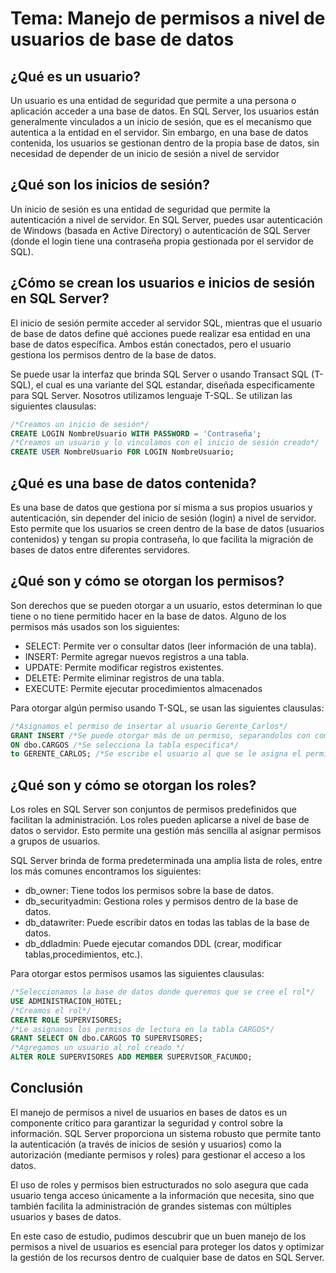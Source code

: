# Tema: Manejo de permisos a nivel de usuarios de base de datos

## **¿Qué es un usuario?**

Un usuario es una entidad de seguridad que permite a una persona o aplicación acceder a una base de datos. En SQL Server, los usuarios están generalmente vinculados a un inicio de sesión, que es el mecanismo que autentica a la entidad en el servidor. Sin embargo, en una base de datos contenida, los usuarios se gestionan dentro de la propia base de datos, sin necesidad de depender de un inicio de sesión a nivel de servidor

## **¿Qué son los inicios de sesión?**

Un inicio de sesión es una entidad de seguridad que permite la autenticación a nivel de servidor. En SQL Server, puedes usar autenticación de Windows (basada en Active Directory) o autenticación de SQL Server (donde el login tiene una contraseña propia gestionada por el servidor de SQL).

## **¿Cómo se crean los usuarios e inicios de sesión en SQL Server?**

El inicio de sesión permite acceder al servidor SQL, mientras que el usuario de base de datos define qué acciones puede realizar esa entidad en una base de datos específica. Ambos están conectados, pero el usuario gestiona los permisos dentro de la base de datos.

Se puede usar la interfaz que brinda SQL Server o usando Transact SQL (T-SQL), el cual es una variante del SQL estandar, diseñada especificamente para SQL Server. Nosotros utilizamos lenguaje T-SQL. Se utilizan las siguientes clausulas:

```SQL
/*Creamos un inicio de sesión*/
CREATE LOGIN NombreUsuario WITH PASSWORD = 'Contraseña';
/*Creamos un usuario y lo vinculamos con el inicio de sesión creado*/
CREATE USER NombreUsuario FOR LOGIN NombreUsuario;
```

## **¿Qué es una base de datos contenida?**

Es una base de datos que gestiona por sí misma a sus propios usuarios y autenticación, sin depender del inicio de sesión (login) a nivel de servidor. Esto permite que los usuarios se creen dentro de la base de datos (usuarios contenidos) y tengan su propia contraseña, lo que facilita la migración de bases de datos entre diferentes servidores.

## **¿Qué son y cómo se otorgan los permisos?**

Son derechos que se pueden otorgar a un usuario, estos determinan lo que tiene o no tiene permitido hacer en la base de datos. Alguno de los permisos más usados son los siguientes:

- SELECT: Permite ver o consultar datos (leer información de una tabla).
- INSERT: Permite agregar nuevos registros a una tabla.
- UPDATE: Permite modificar registros existentes.
- DELETE: Permite eliminar registros de una tabla.
- EXECUTE: Permite ejecutar procedimientos almacenados

Para otorgar algún permiso usando T-SQL, se usan las siguientes clausulas:

```SQL
/*Asignamos el permiso de insertar al usuario Gerente_Carlos*/
GRANT INSERT /*Se puede otorgar más de un permiso, separandolos con coma*/
ON dbo.CARGOS /*Se selecciona la tabla especifica*/
to GERENTE_CARLOS; /*Se escribe el usuario al que se le asigna el permiso, sin comillas simples*/
```

## **¿Qué son y cómo se otorgan los roles?**

Los roles en SQL Server son conjuntos de permisos predefinidos que facilitan la administración. Los roles pueden aplicarse a nivel de base de datos o servidor. Esto permite una gestión más sencilla al asignar permisos a grupos de usuarios.

SQL Server brinda de forma predeterminada una amplia lista de roles, entre los más comunes encontramos los siguientes:

- db_owner: Tiene todos los permisos sobre la base de datos.
- db_securityadmin: Gestiona roles y permisos dentro de la base de datos.
- db_datawriter: Puede escribir datos en todas las tablas de la base de datos.
- db_ddladmin: Puede ejecutar comandos DDL (crear, modificar tablas,procedimientos, etc.).

Para otorgar estos permisos usamos las siguientes clausulas:

```SQL
/*Seleccionamos la base de datos donde queremos que se cree el rol*/
USE ADMINISTRACION_HOTEL;
/*Creamos el rol*/
CREATE ROLE SUPERVISORES;
/*Le asignamos los permisos de lectura en la tabla CARGOS*/
GRANT SELECT ON dbo.CARGOS TO SUPERVISORES;
/*Agregamos un usuario al rol creado */
ALTER ROLE SUPERVISORES ADD MEMBER SUPERVISOR_FACUNDO;
```

## **Conclusión**

El manejo de permisos a nivel de usuarios en bases de datos es un componente crítico para garantizar la seguridad y control sobre la información. SQL Server proporciona un sistema robusto que permite tanto la autenticación (a través de inicios de sesión y usuarios) como la autorización (mediante permisos y roles) para gestionar el acceso a los datos.

El uso de roles y permisos bien estructurados no solo asegura que cada usuario tenga acceso únicamente a la información que necesita, sino que también facilita la administración de grandes sistemas con múltiples usuarios y bases de datos.

En este caso de estudio, pudimos descubrir que un buen manejo de los permisos a nivel de usuarios es esencial para proteger los datos y optimizar la gestión de los recursos dentro de cualquier base de datos en SQL Server.

